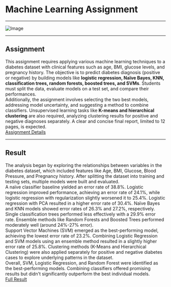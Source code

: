 # Machine Learning Assignment

---

![Image](https://github.com/user-attachments/assets/9ebe1846-8ca9-45bd-9a4a-856029e8666c)

---

## Assignment
This assignment requires applying various machine learning techniques to a diabetes dataset with clinical features such as age, BMI, glucose levels, and pregnancy history. The objective is to predict diabetes diagnosis (positive or negative) by building models like **logistic regression, Naïve Bayes, KNN, classification trees, random forests, boosted trees, and SVMs**. Students must split the data, evaluate models on a test set, and compare their performances. <br />
Additionally, the assignment involves selecting the two best models, addressing model uncertainty, and suggesting a method to combine classifiers. Unsupervised learning tasks like **K-means and hierarchical clustering** are also required, analyzing clustering results for positive and negative diagnoses separately. A clear and concise final report, limited to 12 pages, is expected. <br />
[Assignment Details](https://drive.google.com/file/d/1BvOFGqPXW4nUlrlY1DGVzyr9TTyNuGLh/view?usp=drive_link)

---

## Result
The analysis began by exploring the relationships between variables in the diabetes dataset, which included features like Age, BMI, Glucose, Blood Pressure, and Pregnancy history. After splitting the dataset into training and testing sets, multiple models were built and evaluated.<br />
A naïve classifier baseline yielded an error rate of 38.8%. Logistic regression improved performance, achieving an error rate of 24.1%, while logistic regression with regularization slightly worsened it to 25.4%. Logistic regression with PCA resulted in a higher error rate of 30.4%. Naïve Bayes and KNN models showed error rates of 26.3% and 27.2%, respectively. Single classification trees performed less effectively with a 29.9% error rate. Ensemble methods like Random Forests and Boosted Trees performed moderately well (around 24%-27% error).<br />
Support Vector Machines (SVM) emerged as the best-performing model, achieving the lowest error rate of 23.2%. Combining Logistic Regression and SVM models using an ensemble method resulted in a slightly higher error rate of 25.8%. Clustering methods (K-Means and Hierarchical Clustering) were also applied separately for positive and negative diabetes cases to explore underlying patterns in the dataset.<br />
Overall, SVM, Logistic Regression, and Random Forest were identified as the best-performing models. Combining classifiers offered promising results but didn't significantly outperform the best individual models.<br />
[Full Result](https://drive.google.com/file/d/1ts_je9x-r3XFnHStCjk4UUHRRVMKMfTB/view?usp=drive_link)
